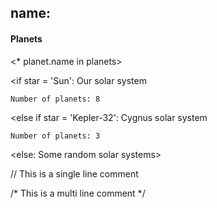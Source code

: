 ## name: <star>

#### Planets
<* planet.name in planets>

<if star = 'Sun':
    Our solar system

    Number of planets: 8
>
<else if star = 'Kepler-32':
    Cygnus solar system

    Number of planets: 3
>
<else: Some random solar systems>
<endif>

// This is a single line comment

/* This is a
   multi
   line
   comment
*/
